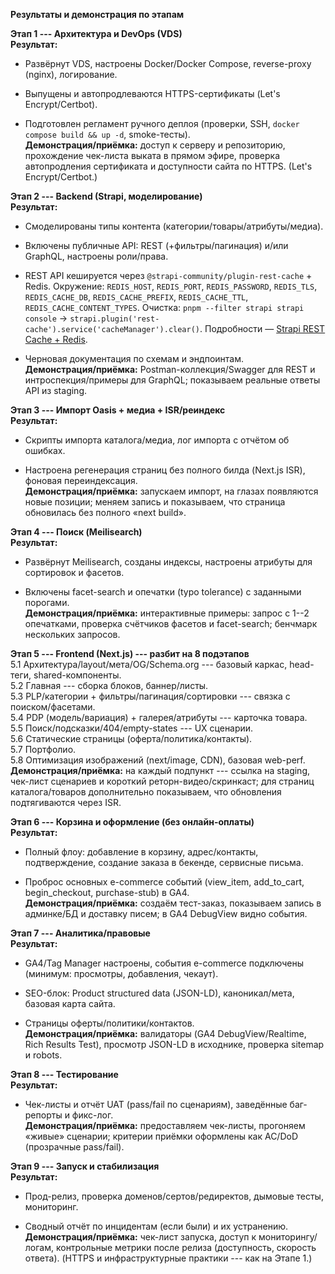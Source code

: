 **Результаты и демонстрация по этапам**

**Этап 1 --- Архитектура и DevOps (VDS)**\
**Результат:**

-   Развёрнут VDS, настроены Docker/Docker Compose, reverse-proxy
    (nginx), логирование.

-   Выпущены и автопродлеваются HTTPS-сертификаты (Let's
    Encrypt/Certbot).

-   Подготовлен регламент ручного деплоя (проверки, SSH, `docker compose build && up -d`, smoke-тесты).\
    **Демонстрация/приёмка:** доступ к серверу и репозиторию, прохождение чек-листа выката в прямом эфире, проверка автопродления
    сертификата и доступности сайта по HTTPS. (Let's Encrypt/Certbot.)

**Этап 2 --- Backend (Strapi, моделирование)**\
**Результат:**

-   Смоделированы типы контента (категории/товары/атрибуты/медиа).

-   Включены публичные API: REST (+фильтры/пагинация) и/или GraphQL,
    настроены роли/права.

-   REST API кешируется через `@strapi-community/plugin-rest-cache` + Redis.
    Окружение: `REDIS_HOST`, `REDIS_PORT`, `REDIS_PASSWORD`, `REDIS_TLS`,
    `REDIS_CACHE_DB`, `REDIS_CACHE_PREFIX`, `REDIS_CACHE_TTL`,
    `REDIS_CACHE_CONTENT_TYPES`. Очистка: `pnpm --filter strapi strapi
    console` → `strapi.plugin('rest-cache').service('cacheManager').clear()`.
    Подробности — [Strapi REST Cache + Redis](https://strapi-community.github.io/plugin-rest-cache/providers/redis).

-   Черновая документация по схемам и эндпоинтам.\
    **Демонстрация/приёмка:** Postman-коллекция/Swagger для REST и
    интроспекция/примеры для GraphQL; показываем реальные ответы API из
    staging.

**Этап 3 --- Импорт Oasis + медиа + ISR/реиндекс**\
**Результат:**

-   Скрипты импорта каталога/медиа, лог импорта с отчётом об ошибках.

-   Настроена регенерация страниц без полного билда (Next.js ISR),
    фоновая переиндексация.\
    **Демонстрация/приёмка:** запускаем импорт, на глазах появляются
    новые позиции; меняем запись и показываем, что страница обновилась
    без полного «next build».

**Этап 4 --- Поиск (Meilisearch)**\
**Результат:**

-   Развёрнут Meilisearch, созданы индексы, настроены атрибуты для
    сортировок и фасетов.

-   Включены facet-search и опечатки (typo tolerance) с заданными
    порогами.\
    **Демонстрация/приёмка:** интерактивные примеры: запрос с 1--2
    опечатками, проверка счётчиков фасетов и facet-search; бенчмарк
    нескольких запросов.

**Этап 5 --- Frontend (Next.js) --- разбит на 8 подэтапов**\
5.1 Архитектура/layout/мета/OG/Schema.org --- базовый каркас, head-теги,
shared-компоненты.\
5.2 Главная --- сборка блоков, баннер/листы.\
5.3 PLP/категории + фильтры/пагинация/сортировки --- связка с
поиском/фасетами.\
5.4 PDP (модель/вариация) + галерея/атрибуты --- карточка товара.\
5.5 Поиск/подсказки/404/empty-states --- UX сценарии.\
5.6 Статические страницы (оферта/политика/контакты).\
5.7 Портфолио.\
5.8 Оптимизация изображений (next/image, CDN), базовая web-perf.\
**Демонстрация/приёмка:** на каждый подпункт --- ссылка на staging,
чек-лист сценариев и короткий реторн-видео/скринкаст; для страниц
каталога/товаров дополнительно показываем, что обновления подтягиваются
через ISR.

**Этап 6 --- Корзина и оформление (без онлайн-оплаты)**\
**Результат:**

-   Полный флоу: добавление в корзину, адрес/контакты, подтверждение,
    создание заказа в бекенде, сервисные письма.

-   Проброс основных e-commerce событий (view_item, add_to_cart,
    begin_checkout, purchase-stub) в GA4.\
    **Демонстрация/приёмка:** создаём тест-заказ, показываем запись в
    админке/БД и доставку писем; в GA4 DebugView видно события.

**Этап 7 --- Аналитика/правовые**\
**Результат:**

-   GA4/Tag Manager настроены, события e-commerce подключены (минимум:
    просмотры, добавления, чекаут).

-   SEO-блок: Product structured data (JSON-LD), каноникал/мета, базовая
    карта сайта.

-   Страницы оферты/политики/контактов.\
    **Демонстрация/приёмка:** валидаторы (GA4 DebugView/Realtime, Rich
    Results Test), просмотр JSON-LD в исходнике, проверка sitemap и
    robots.

**Этап 8 --- Тестирование**\
**Результат:**

-   Чек-листы и отчёт UAT (pass/fail по сценариям), заведённые
    баг-репорты и фикс-лог.\
    **Демонстрация/приёмка:** предоставляем чек-листы, прогоняем «живые»
    сценарии; критерии приёмки оформлены как AC/DoD (прозрачные
    pass/fail).

**Этап 9 --- Запуск и стабилизация**\
**Результат:**

-   Прод-релиз, проверка доменов/сертов/редиректов, дымовые тесты,
    мониторинг.

-   Сводный отчёт по инцидентам (если были) и их устранению.\
    **Демонстрация/приёмка:** чек-лист запуска, доступ к
    мониторингу/логам, контрольные метрики после релиза (доступность,
    скорость ответа). (HTTPS и инфраструктурные практики --- как на
    Этапе 1.)
